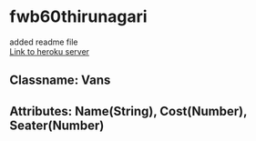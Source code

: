 # fwb60thirunagari

added readme file
<br>
[Link to heroku server](https://fwb60thirunagari.herokuapp.com/)


## Classname: Vans
## Attributes: Name(String), Cost(Number), Seater(Number)
